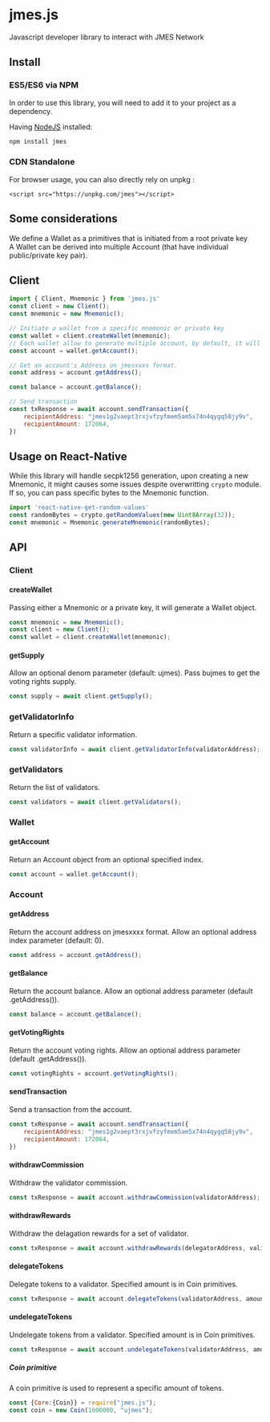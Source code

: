 # jmes.js

Javascript developer library to interact with JMES Network


## Install

### ES5/ES6 via NPM

In order to use this library, you will need to add it to your project as a dependency.

Having [NodeJS](https://nodejs.org/) installed:   

```sh
npm install jmes
```

### CDN Standalone

For browser usage, you can also directly rely on unpkg :

```
<script src="https://unpkg.com/jmes"></script>
```

## Some considerations 

We define a Wallet as a primitives that is initiated from a root private key   
A Wallet can be derived into multiple Account (that have individual public/private key pair).    

## Client

```js
import { Client, Mnemonic } from 'jmes.js'
const client = new Client();
const mnemonic = new Mnemonic();

// Initiate a wallet from a specific mnemonic or private key
const wallet = client.createWallet(mnemonic);
// Each wallet allow to generate multiple account, by default, it will be index 0. 
const account = wallet.getAccount();

// Get an account's Address on jmesxxxx format.  
const address = account.getAddress();

const balance = account.getBalance();

// Send transaction
const txResponse = await account.sendTransaction({
    recipientAddress: "jmes1g2vaept3rxjvfzyfmem5am5x74n4qygq58jy9v",
    recipientAmount: 172064,
})
```

## Usage on React-Native

While this library will handle secpk1256 generation, upon creating a new Mnemonic, it might causes some issues despite overwritting `crypto` module.  
If so, you can pass specific bytes to the Mnemonic function.   

```js
import 'react-native-get-random-values'
const randomBytes = crypto.getRandomValues(new Uint8Array(32));
const mnemonic = Mnemonic.generateMnemonic(randomBytes);
```

## API

### Client

#### createWallet

Passing either a Mnemonic or a private key, it will generate a Wallet object.

```js
const mnemonic = new Mnemonic();
const client = new Client();
const wallet = client.createWallet(mnemonic);
```

#### getSupply

Allow an optional denom parameter (default: ujmes). Pass bujmes to get the voting rights supply.
```js
const supply = await client.getSupply();
```

### getValidatorInfo

Return a specific validator information.  

```js
const validatorInfo = await client.getValidatorInfo(validatorAddress);
```

### getValidators

Return the list of validators.

```js
const validators = await client.getValidators();
```

### Wallet

#### getAccount

Return an Account object from an optional specified index.  

```js
const account = wallet.getAccount();
```

### Account

#### getAddress

Return the account address on jmesxxxx format.  Allow an optional address index parameter (default: 0).

```js
const address = account.getAddress();
```

#### getBalance

Return the account balance.  Allow an optional address parameter (default .getAddress()).

```js
const balance = account.getBalance();
```

#### getVotingRights

Return the account voting rights.  Allow an optional address parameter (default .getAddress()).

```js
const votingRights = account.getVotingRights();
```

#### sendTransaction

Send a transaction from the account.  

```js
const txResponse = await account.sendTransaction({
    recipientAddress: "jmes1g2vaept3rxjvfzyfmem5am5x74n4qygq58jy9v",
    recipientAmount: 172064,
})
```

#### withdrawCommission

Withdraw the validator commission.  

```js
const txResponse = await account.withdrawCommission(validatorAddress);
```

#### withdrawRewards

Withdraw the delagation rewards for a set of validator.  

```js
const txResponse = await account.withdrawRewards(delegatorAddress, validatorAddresses);
```

#### delegateTokens

Delegate tokens to a validator.  Specified amount is in Coin primitives.

```js
const txResponse = await account.delegateTokens(validatorAddress, amount);
```

#### undelegateTokens

Undelegate tokens from a validator.  Specified amount is in Coin primitives.

```js
const txResponse = await account.undelegateTokens(validatorAddress, amount);
```


##### Coin primitive

A coin primitive is used to represent a specific amount of tokens.

```js
const {Core:{Coin}} = require("jmes.js");
const coin = new Coin(1000000, "ujmes");
```
